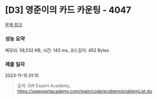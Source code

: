 # [D3] 영준이의 카드 카운팅 - 4047 

[문제 링크](https://swexpertacademy.com/main/code/problem/problemDetail.do?contestProbId=AWIsY84KEPMDFAWN) 

### 성능 요약

메모리: 58,532 KB, 시간: 143 ms, 코드길이: 452 Bytes

### 제출 일자

2023-11-15 01:15



> 출처: SW Expert Academy, https://swexpertacademy.com/main/code/problem/problemList.do